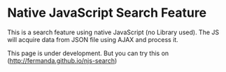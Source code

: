 Native JavaScript Search Feature
==============

This is a search feature using native JavaScript (no Library used).
The JS will acquire data from JSON file using AJAX and process it.

This page is under development.
But you can try this on (http://fermanda.github.io/njs-search)